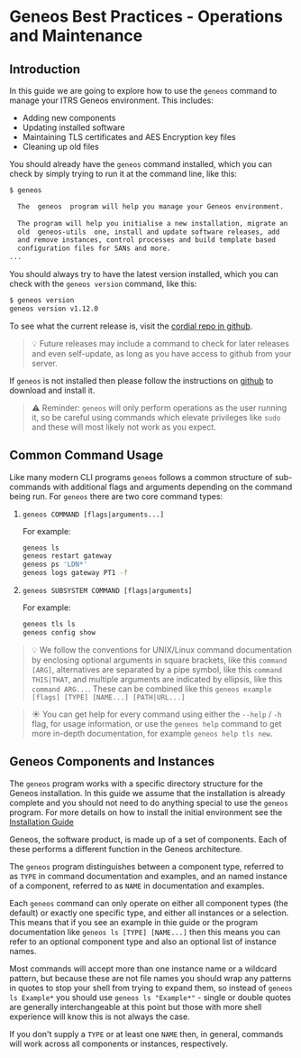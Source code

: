 # Geneos Best Practices - Operations and Maintenance

## Introduction

In this guide we are going to explore how to use the `geneos` command to manage your ITRS Geneos environment. This includes:

* Adding new components
* Updating installed software
* Maintaining TLS certificates and AES Encryption key files
* Cleaning up old files

You should already have the `geneos` command installed, which you can check by simply trying to run it at the command line, like this:

```bash
$ geneos

  The  geneos  program will help you manage your Geneos environment.                                                          
                                                                                                                              
  The program will help you initialise a new installation, migrate an
  old  geneos-utils  one, install and update software releases, add
  and remove instances, control processes and build template based
  configuration files for SANs and more.       
...
```

You should always try to have the latest version installed, which you can check with the `geneos version` command, like this:

```bash
$ geneos version
geneos version v1.12.0
```

To see what the current release is, visit the [cordial repo in github](https://github.com/ITRS-Group/cordial/releases).

> 💡 Future releases may include a command to check for later releases and even self-update, as long as you have access to github from your server.

If `geneos` is not installed then please follow the instructions on [github](https://github.com/ITRS-Group/cordial/tree/main/tools/geneos#getting-started) to download and install it.

> ⚠ Reminder: `geneos` will only perform operations as the user running it, so be careful using commands which elevate privileges like `sudo` and these will most likely not work as you expect.

## Common Command Usage

Like many modern CLI programs `geneos` follows a common structure of sub-commands with additional flags and arguments depending on the command being run. For `geneos` there are two core command types:

1. `geneos COMMAND [flags|arguments...]`

    For example:
    ```bash
    geneos ls
    geneos restart gateway
    geneos ps 'LDN*'
    geneos logs gateway PT1 -f
    ```

2. `geneos SUBSYSTEM COMMAND [flags|arguments]`

    For example:
    ```bash
    geneos tls ls
    geneos config show
    ```

> 💡 We follow the conventions for UNIX/Linux command documentation by enclosing optional arguments in square brackets, like this `command [ARG]`, alternatives are separated by a pipe symbol, like this `command THIS|THAT`, and multiple arguments are indicated by ellipsis, like this `command ARG...`. These can be combined like this `geneos example [flags] [TYPE] [NAME...] [PATH|URL...]`

> ☀ You can get help for every command using either the `--help` / `-h` flag, for usage information, or use the `geneos help` command to get more in-depth documentation, for example `geneos help tls new`.

## Geneos Components and Instances

The `geneos` program works with a specific directory structure for the Geneos installation. In this guide we assume that the installation is already complete and you should not need to do anything special to use the `geneos` program. For more details on how to install the initial environment see the [Installation Guide](<./01 - installation.md>)

Geneos, the software product, is made up of a set of components. Each of these performs a different function in the Geneos architecture.

The `geneos` program distinguishes between a component type, referred to as `TYPE` in command documentation and examples, and an named instance of a component, referred to as `NAME` in documentation and examples.

Each `geneos` command can only operate on either all component types (the default) or exactly one specific type, and either all instances or a selection. This means that if you see an example in thie guide or the program documentation like `geneos ls [TYPE] [NAME...]` then this means you can refer to an optional component type and also an optional list of instance names.

Most commands will accept more than one instance name or a wildcard pattern, but because these are not file names you should wrap any patterns in quotes to stop your shell from trying to expand them, so instead of `geneos ls Example*` you should use `geneos ls "Example*"` - single or double quotes are generally interchangeable at this point but those with more shell experience will know this is not always the case.

If you don't supply a `TYPE` or at least one `NAME` then, in general, commands will work across all components or instances, respectively.

